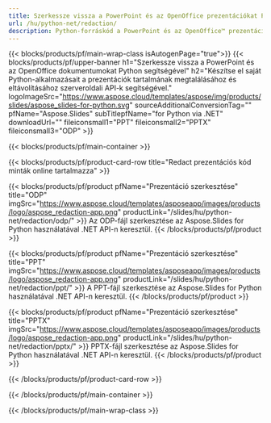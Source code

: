 ```yaml
---
title: Szerkessze vissza a PowerPoint és az OpenOffice prezentációkat Python használatával
url: /hu/python-net/redaction/
description: Python-forráskód a PowerPoint és az OpenOffice™ prezentációk tartalmának megkereséséhez és eltávolításához
---
```


{{< blocks/products/pf/main-wrap-class isAutogenPage="true">}}
{{< blocks/products/pf/upper-banner h1="Szerkessze vissza a PowerPoint és az OpenOffice dokumentumokat Python segítségével" h2="Készítse el saját Python-alkalmazásait a prezentációk tartalmának megtalálásához és eltávolításához szerveroldali API-k segítségével." logoImageSrc="https://www.aspose.cloud/templates/aspose/img/products/slides/aspose_slides-for-python.svg" sourceAdditionalConversionTag="" pfName="Aspose.Slides" subTitlepfName="for Python via .NET" downloadUrl="" fileiconsmall1="PPT" fileiconsmall2="PPTX" fileiconsmall3="ODP" >}}

{{< blocks/products/pf/main-container >}}

{{< blocks/products/pf/product-card-row title="Redact prezentációs kód minták online tartalmazza" >}}

{{< blocks/products/pf/product pfName="Prezentáció szerkesztése" title="ODP" imgSrc="https://www.aspose.cloud/templates/asposeapp/images/products/logo/aspose_redaction-app.png" productLink="/slides/hu/python-net/redaction/odp/" >}}
Az ODP-fájl szerkesztése az Aspose.Slides for Python használatával .NET API-n keresztül.
{{< /blocks/products/pf/product >}}

{{< blocks/products/pf/product pfName="Prezentáció szerkesztése" title="PPT" imgSrc="https://www.aspose.cloud/templates/asposeapp/images/products/logo/aspose_redaction-app.png" productLink="/slides/hu/python-net/redaction/ppt/" >}}
A PPT-fájl szerkesztése az Aspose.Slides for Python használatával .NET API-n keresztül.
{{< /blocks/products/pf/product >}}

{{< blocks/products/pf/product pfName="Prezentáció szerkesztése" title="PPTX" imgSrc="https://www.aspose.cloud/templates/asposeapp/images/products/logo/aspose_redaction-app.png" productLink="/slides/hu/python-net/redaction/pptx/" >}}
PPTX-fájl szerkesztése az Aspose.Slides for Python használatával .NET API-n keresztül.
{{< /blocks/products/pf/product >}}



{{< /blocks/products/pf/product-card-row >}}

{{< /blocks/products/pf/main-container >}}
    
{{< /blocks/products/pf/main-wrap-class >}}